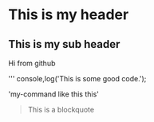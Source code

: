 # This is my header

## This is my sub header

Hi from github

'''
console,log('This is some good code.');

'my-command like this this'

> This is a blockquote